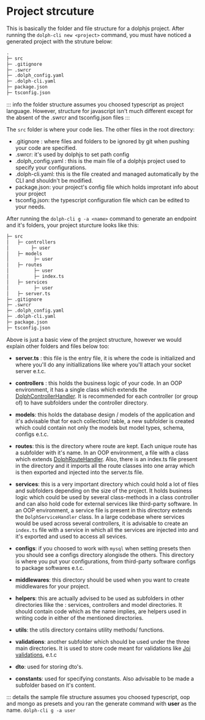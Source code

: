 # Project strcuture

This is basically the folder and file structure for a dolphjs project. After running the `dolph-cli new <project>` command, you must have noticed a generated project with the struture below:

```r
.
├─ src
├─ .gitignore
├─ .swrcr
├─ .dolph_config.yaml
├─ .dolph-cli.yaml
├─ package.json
├─ tsconfig.json
```

::: info
the folder structure assumes you choosed typescript as project language. However, structure for javascript isn't much different except for the absent of the .swrcr and tsconfig.json files
:::

The `src` folder is where your code lies. The other files in the root directory:

- .gitignore : where files and folders to be ignored by git when pushing your code are specified.
- .swrcr: it's used by dolphjs to set path config
- .dolph_config.yaml : this is the main file of a dolphjs project used to specify your configurations.
- .dolph-cli.yaml: this is the file created and managed automatically by the CLI and shouldn't be modified.
- package.json: your project's config file which holds improtant info about your project
- tsconfig.json: the typescript configuration file which can be edited to your needs.

After running the `dolph-cli g -a <name>` command to generate an endpoint and it's folders, your project sturcture looks like this:

```r
├─ src
│   ├─ controllers
│        ├─ user
│   ├─ models
│         ├─ user
│   ├─ routes
│         ├─ user
│         ├─ index.ts
│   ├─ services
│         ├─ user
│   ├─ server.ts
├─ .gitignore
├─ .swrcr
├─ .dolph_config.yaml
├─ .dolph-cli.yaml
├─ package.json
├─ tsconfig.json
```

Above is just a basic view of the project structure, however we would explain other folders and files below too:

- **server.ts** : this file is the entry file, it is where the code is initialized and where you'll do any initiallizations like where you'll attach your socket server e.t.c.

- **controllers** : this holds the business logic of your code. In an OOP environment, it has a single class which extends the [DolphControllerHandler](/controlllers). It is recommended for each controller (or group of) to have subfolders under the controller directory.

- **models**: this holds the database design / models of the application and it's advisable that for each collection/ table, a new subfolder is created which could contain not only the models but model types, schema, configs e.t.c.

- **routes**: this is the directory where route are kept. Each unique route has a subfolder with it's name. In an OOP environment, a file with a class which extends [DolphRouteHandler](/routes). Also, there is an index.ts file present in the directory and it imports all the route classes into one array which is then exported and injected into the server.ts file.

- **services**: this is a very important directory which could hold a lot of files and subfolders depending on the size of the project. It holds business logic which could be used by several class-methods in a class controller and can also hold code for external services like third-party software. In an OOP environment, a service file is present in this directory extends the `DolphServiceHandler` class.
  In a large codebase where services would be used across several controllers, it is advisable to create an `index.ts` file with a service in which all the services are injected into and it's exported and used to access all sevices.

- **configs**: if you choosed to work with `mysql` when setting presets then you should see a configs directory alongisde the others. This directory is where you put your configurations, from third-party software configs to package softwares e.t.c.

- **middlewares**: this directory should be used when you want to create middlewares for your project.

- **helpers**: this are actually advised to be used as subfolders in other directories llike the : services, controllers and model directories. It should contain code which as the name implies, are helpers used in writing code in either of the mentioned directories.

- **utils**: the utils directory contains utility methods/ functions.

- **validations**: another subfolder which should be used under the three main directories. It is used to store code meant for validations like [Joi validations](https://github.com/hapijs/joi), e.t.c

- **dto**: used for storing dto's.

- **constants**: used for specifying constants. Also advisable to be made a subfolder based on it's content.

::: details the sample file structure assumes you choosed typescript, oop and mongo as presets and you ran the generate command with **user** as the name. `dolph-cli g -a user`
